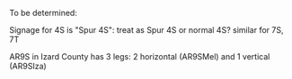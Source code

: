 To be determined:

Signage for 4S is "Spur 4S": treat as Spur 4S or normal 4S?
similar for 7S, 7T

AR9S in Izard County has 3 legs: 2 horizontal (AR9SMel) and 1 vertical (AR9SIza)
